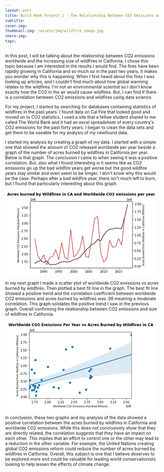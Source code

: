 ```yaml
---
layout: post
title: Build Week Project 1 - The Relationship Between CO2 Emissions and Wildfires in California
subtitle: 
cover-img:
thumbnail-img: /assets/img/wildfire_image.jpg
share-img: 
tags: 
---
```


In this post, I will be talking about the relationship between CO2 emissions worldwide and the increasing size of wildfires in California. I chose this topic because I am interested in the results I would find. The fires have been rapidly growing in California and so much so in the past two years, it makes you wonder why this is happening.  When I first heard about the fires I was looking up articles, and I couldn't find much about how global warming relates to the wildfires. I'm not an environmental scientist so I don't know exactly how the CO2 in the air would cause wildfires. But, I can find if there is a correlation between CO2 emissions and wildfires using data science.

For my project, I started by searching for databases containing statistics of wildfires in the past years. I found data on Cal Fire that looked good and moved on to CO2 statistics. I used a site that a fellow student shared to me called The World Bank and it had an excel spreadsheet of every country's CO2 emissions for the past forty years. I began to clean the data sets and get them to be useable for my analysis of my newfound data.
  
I started my analysis by creating a graph of my data. I started with a simple one that showed the amount of CO2 released worldwide per year beside a graph of the number of acres burned by wildfires in California per year. Below is that graph. The conclusion I came to when seeing it was a positive correlation. But, also what I found interesting is it seems like as CO2 emissions go up the bad wildfire years get worse but the good wildfire years stay similar and even seem to be longer. I don't know why this would be the case. Perhaps after a bad wildfire year, there isn't much left to burn, but I found that particularly interesting about this graph.
  
![graph](/assets/img/image1.png)
  
In my next graph I made a scatter plot of worldwide CO2 emissions vs acres burned by wildfires. Then plotted a best fit line in the graph. The best fit line showed a positive trend and the correlation coefficient between worldwide CO2 emissions and acres burned by wildfires was .56 meaning a moderate correlation. This graph solidates the positive trend I saw in the previous graph. Overall confirming the relationship between CO2 emissions and size of wildfires in California.
  
![graph](/assets/img/image2.png)
  
In conclusion, these two graphs and my analysis of the data showed a positive correlation between the acres burned by wildfires in California and worldwide CO2 emissions. While this does not conclusively show that they are directly related, the correlation suggests that they have an impact on each other. This implies that an effort to control one or the other may lead to a reduction in the other variable. For example, the United Nations creating global CO2 emissions reform could reduce the number of acres burned by wildfires in California. Overall, this subject is one that I believe deserves to be explored more and could be valuable for leading world conservationists looking to help lessen the effects of climate change.
